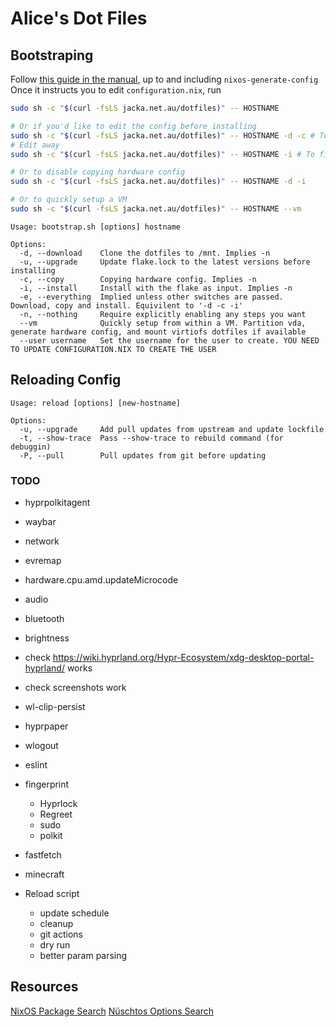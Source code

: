 # Alice's Dot Files

## Bootstraping

Follow [this guide in the manual](https://nixos.org/manual/nixos/stable/#sec-installation-manual), up to and including `nixos-generate-config`  
Once it instructs you to edit `configuration.nix`, run

```bash
sudo sh -c "$(curl -fsLS jacka.net.au/dotfiles)" -- HOSTNAME

# Or if you'd like to edit the config before installing
sudo sh -c "$(curl -fsLS jacka.net.au/dotfiles)" -- HOSTNAME -d -c # To download and copy in the hardware config
# Edit away
sudo sh -c "$(curl -fsLS jacka.net.au/dotfiles)" -- HOSTNAME -i # To finish the install

# Or to disable copying hardware config
sudo sh -c "$(curl -fsLS jacka.net.au/dotfiles)" -- HOSTNAME -d -i

# Or to quickly setup a VM
sudo sh -c "$(curl -fsLS jacka.net.au/dotfiles)" -- HOSTNAME --vm
```

```
Usage: bootstrap.sh [options] hostname

Options:
  -d, --download    Clone the dotfiles to /mnt. Implies -n
  -u, --upgrade     Update flake.lock to the latest versions before installing
  -c, --copy        Copying hardware config. Implies -n
  -i, --install     Install with the flake as input. Implies -n
  -e, --everything  Implied unless other switches are passed. Download, copy and install. Equivilent to '-d -c -i'
  -n, --nothing     Require explicitly enabling any steps you want
  --vm              Quickly setup from within a VM. Partition vda, generate hardware config, and mount virtiofs dotfiles if available
  --user username   Set the username for the user to create. YOU NEED TO UPDATE CONFIGURATION.NIX TO CREATE THE USER
```

## Reloading Config

```
Usage: reload [options] [new-hostname]

Options:
  -u, --upgrade     Add pull updates from upstream and update lockfile
  -t, --show-trace  Pass --show-trace to rebuild command (for debuggin)
  -P, --pull        Pull updates from git before updating
```

### TODO

- hyprpolkitagent
- waybar

- network
- evremap
- hardware.cpu.amd.updateMicrocode
- audio
- bluetooth
- brightness
- check https://wiki.hyprland.org/Hypr-Ecosystem/xdg-desktop-portal-hyprland/ works
- check screenshots work

- wl-clip-persist
- hyprpaper
- wlogout
- eslint

- fingerprint
  - Hyprlock
  - Regreet
  - sudo
  - polkit
- fastfetch
- minecraft

- Reload script
  - update schedule
  - cleanup
  - git actions
  - dry run
  - better param parsing

## Resources

[NixOS Package Search](https://search.nixos.org/packages)
[Nüschtos Options Search](https://search.n%C3%BCschtos.de)
